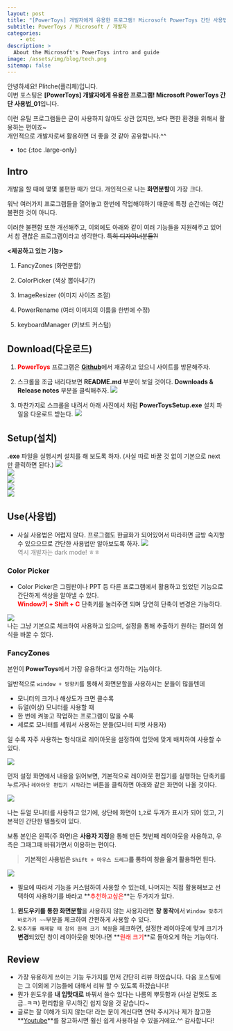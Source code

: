 ```yaml
---
layout: post
title: "[PowerToys] 개발자에게 유용한 프로그램! Microsoft PowerToys 간단 사용법_01"
subtitle: PowerToys / Microsoft / 개발자
categories:
    - etc
description: >
  About the Microsoft's PowerToys intro and guide
image: /assets/img/blog/tech.png
sitemap: false
---
```


안녕하세요! Plitche(플리체)입니다.  
이번 포스팅은 **[PowerToys] 개발자에게 유용한 프로그램! Microsoft PowerToys 간단 사용법_01**입니다.  

이런 유틸 프로그램들은 굳이 사용하지 않아도 상관 없지만, 보다 편한 환경을 위해서 활용하는 편이죠~  
개인적으로 개발자로써 활용하면 더 좋을 것 같아 공유합니다.^^

* toc
{:toc .large-only}

## Intro
개발을 할 때에 몇몇 불편한 때가 있다. 개인적으로 나는 **화면분할**이 가장 크다.  

워낙 여러가지 프로그램들을 열어놓고 한번에 작업해야하기 때문에 특정 순간에는 여간 불편한 것이 아니다.  

이러한 불편함 또한 개선해주고, 이외에도 아래와 같이 여러 기능들을 지원해주고 있어서 참 괜찮은 프로그램이라고 생각한다. ~~특히 디자이너분들?!~~  

**\<제공하고 있는 기능\>**
1. FancyZones (화면분할)

2. ColorPicker (색상 뽑아내기?)

3. ImageResizer (이미지 사이즈 조절)

4. PowerRename (여러 이미지의 이름을 한번에 수정)

5. keyboardManager (키보드 커스텀)

## Download(다운로드)
1. **<font color="red">PowerToys</font>** 프로그램은 [**Github**](https://github.com/microsoft/PowerToys)에서 재공하고 있으니 사이트를 방문해주자.  

2. 스크롤을 조금 내리다보면 **README.md** 부분이 보일 것이다. **Downloads & Release notes** 부분을 클릭해주자.
![](/assets/post/etc/20210418/01.jpg)  

3. 마찬가지로 스크롤을 내려서 아래 사진에서 처럼 **PowerToysSetup.exe** 설치 파일을 다운로드 받는다.
![](/assets/post/etc/20210418/02.jpg)  

## Setup(설치)
**.exe** 파일을 실행시켜 설치를 해 보도록 하자.  (사실 따로 바꿀 것 없이 기본으로 next만 클릭하면 된다.)
![](/assets/post/etc/20210418/03.jpg)  
![](/assets/post/etc/20210418/04.jpg)  
![](/assets/post/etc/20210418/05.jpg)  
![](/assets/post/etc/20210418/06.jpg)  
![](/assets/post/etc/20210418/07.jpg)  

## Use(사용법)
* 사실 사용법은 어렵지 않다. 프로그램도 한글화가 되어있어서 따라하면 금방 숙지할 수 있으으므로 간단한 사용법만 알아보도록 하자.
![](/assets/post/etc/20210418/08.jpg)  
<font color="gray">역시 개발자는 dark mode! ㅎㅎ</font>

### Color Picker
* Color Picker은 그림판이나 PPT 등 다른 프로그램에서 활용하고 있었던 기능으로 간단하게 색상을 알아낼 수 있다.  
**<font color="red">Window키 + Shift + C</font>** 단축키를 눌러주면 되며 당연히 단축이 변경은 가능하다.  

![](/assets/post/etc/20210418/09.jpg)  
나는 그냥 기본으로 체크하여 사용하고 있으며, 설정을 통해 추출하기 원하는 컬러의 형식을 바꿀 수 있다.

### FancyZones
본인이 **PowerToys**에서 가장 유용하다고 생각하는 기능이다.  

일반적으로 `window + 방향키`를 통해서 화면분할을 사용하시는 분들이 많을텐데 
* 모니터의 크기나 해상도가 크면 클수록
* 듀얼(이상) 모니터를 사용할 때
* 한 번에 켜놓고 작업하는 프로그램이 많을 수록
* 세로로 모니터를 세워서 사용하는 분들(모니터 피벗 사용자)  

일 수록 자주 사용하는 형식대로 레이아웃을 설정하여 입맛에 맞게 배치하여 사용할 수 있다.  

![](/assets/post/etc/20210418/10.jpg)  

먼저 설정 화면에서 내용을 읽어보면, 기본적으로 레이아웃 편집기를 실행하는 단축키를 누르거나 `레아아웃 편집기 시작`라는 버튼을 클릭하면 아래와 같은 화면이 나올 것이다.

![](/assets/post/etc/20210418/11.jpg)  

나는 듀얼 모니터를 사용하고 있기에, 상단에 화면이 `1`,`2`로 두개가 표시가 되어 있고, 기본적인 간단한 템플릿이 있다.  

보통 본인은 왼쪽(주 화면)은 **사용자 지정**을 통해 만든 첫번째 레이아웃을 사용하고, 우측은 그때그때 바꿔가면서 이용하는 편이다.

> **기본적인 사용법은 `Shift + 마우스 드레그`를 통하여 창을 옮겨 활용하면 된다.**

![](/assets/post/etc/20210418/12.jpg)  

* 필요에 따라서 기능을 커스텀하여 사용할 수 있는데, 나머지는 직접 활용해보고 선택하여 사용하기를 바라고 **<font color="red">추천하고싶은</font>**는 두가지가 있다.  

1. **윈도우키를 통한 화면분할**을 사용하지 않는 사용자라면 **창 동작**에서 `Window 맞추기 바로가기 ~~`부분을 체크하여 간편하게 사용할 수 있다.
2. `맞추기를 해제할 때 창의 원래 크기 복원`을 체크하면, 설정한 레이아웃에 맞게 크기가 **변경**되었던 창이 레이아웃을 벗어나면 **<font color="red">원래 크기</font>**로 돌아오게 하는 기능이다.

## Review
* 가장 유용하게 쓰이는 기능 두가지를 먼저 간단히 리뷰 하였습니다. 다음 포스팅에는 그 이외에 기능들에 대해서 리뷰 할 수 있도록 하겠습니다!
* 뭔가 윈도우를 **내 입맛대로** 바꿔서 쓸수 있다는 나름의 뿌듯함과 (사실 겉멋도 조금..ㅋㅋ) 편리함을 무시하긴 쉽지 않을 것 같습니다~
* 글로는 잘 이해가 되지 않는다! 라는 분이 계신다면 연락 주시거나 제가 참고한 **[Youtube](https://www.youtube.com/watch?v=bzg3otFT3zI&t=151s)**를 참고하시면 훨신 쉽게 사용하실 수 있을거에요.^^ 감사합니다!
